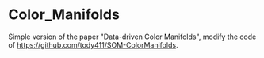 # Color_Manifolds
Simple version of the paper "Data-driven Color Manifolds", modify the code of https://github.com/tody411/SOM-ColorManifolds.
